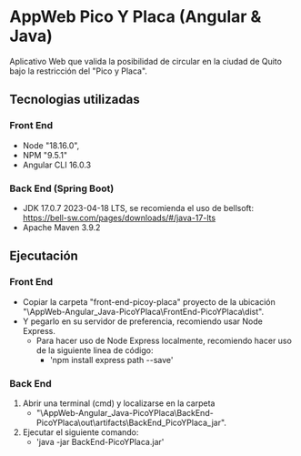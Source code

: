# AppWeb Pico Y Placa (Angular & Java)
Aplicativo Web que valida la posibilidad de circular en la ciudad de Quito bajo la restricción del "Pico y Placa".

## Tecnologias utilizadas

### Front End
* Node "18.16.0",
* NPM "9.5.1"
* Angular CLI 16.0.3

### Back End (Spring Boot)
* JDK 17.0.7 2023-04-18 LTS, se recomienda el uso de bellsoft: https://bell-sw.com/pages/downloads/#/java-17-lts
* Apache Maven 3.9.2

## Ejecutación

### Front End
  * Copiar la carpeta "front-end-picoy-placa" proyecto de la ubicación "\AppWeb-Angular_Java-PicoYPlaca\FrontEnd-PicoYPlaca\dist".
  * Y pegarlo en su servidor de preferencia, recomiendo usar Node Express.
    * Para hacer uso de Node Express localmente, recomiendo hacer uso de la siguiente linea de código:
      *  'npm install express path --save'

### Back End
  1. Abrir una terminal (cmd) y localizarse en la carpeta 
     * "\AppWeb-Angular_Java-PicoYPlaca\BackEnd-PicoYPlaca\out\artifacts\BackEnd_PicoYPlaca_jar".
  2. Ejecutar el siguiente comando:
     * 'java -jar BackEnd-PicoYPlaca.jar'
  
